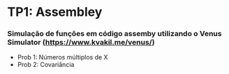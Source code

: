# TP1: Assembley

### Simulação de funções em código assemby utilizando o Venus Simulator (https://www.kvakil.me/venus/)
- Prob 1: Números múltiplos de X
- Prob 2: Covariância 
